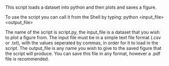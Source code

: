 
This script loads a dataset into python and then plots and saves a figure.

To use the script you can call it from the Shell by typing:
python <name of the script> <input_file> <output_file>

The name of the script is script.py, the input_file is a dataset that you wish to plot a figure from. The input file must be in a 
simple text file format (.csv or .txt), with the values seperated by commas, in order for it to load in the script. 
The output_file is any name you wish to give to the saved figure that the script will produce. You can save this file in any format, 
however a .pdf file is recommended.  
